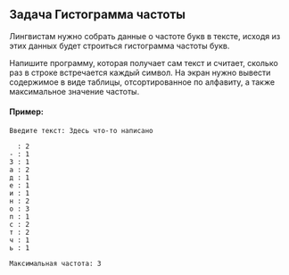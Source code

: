 ## Задача Гистограмма частоты
Лингвистам нужно собрать данные о частоте букв в тексте, исходя из этих данных будет строиться гистограмма частоты букв.

Напишите программу, которая получает сам текст и считает, сколько раз в строке встречается каждый символ. 
На экран нужно вывести содержимое в виде таблицы, отсортированное по алфавиту, а также максимальное значение частоты.
#### Пример:
```
Введите текст: Здесь что-то написано

  : 2
- : 1
З : 1
а : 2
д : 1
е : 1
и : 1
н : 2
о : 3
п : 1
с : 2
т : 2
ч : 1
ь : 1

Максимальная частота: 3
```

